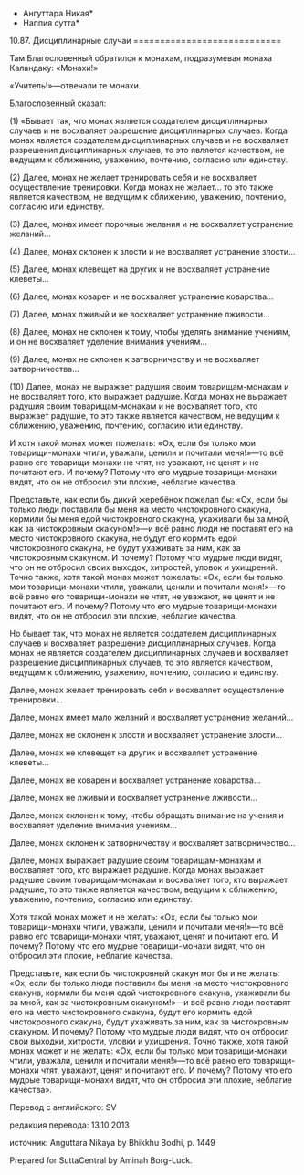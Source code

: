 * Ангуттара Никая*
* Наппия сутта*

10\.87\. Дисциплинарные случаи
\=\=\=\=\=\=\=\=\=\=\=\=\=\=\=\=\=\=\=\=\=\=\=\=\=\=\=\=

Там Благословенный обратился к монахам, подразумевая монаха Каландаку: «Монахи\!»

«Учитель\!»—отвечали те монахи\.

Благословенный сказал:

\(1\) «Бывает так, что монах является создателем дисциплинарных случаев и не восхваляет разрешение дисциплинарных случаев\. Когда монах является создателем дисциплинарных случаев и не восхваляет разрешения дисциплинарных случаев, то это является качеством, не ведущим к сближению, уважению, почтению, согласию или единству\.

\(2\) Далее, монах не желает тренировать себя и не восхваляет осуществление тренировки\. Когда монах не желает… то это также является качеством, не ведущим к сближению, уважению, почтению, согласию или единству\.

\(3\) Далее, монах имеет порочные желания и не восхваляет устранение желаний…

\(4\) Далее, монах склонен к злости и не восхваляет устранение злости…

\(5\) Далее, монах клевещет на других и не восхваляет устранение клеветы…

\(6\) Далее, монах коварен и не восхваляет устранение коварства…

\(7\) Далее, монах лживый и не восхваляет устранение лживости…

\(8\) Далее, монах не склонен к тому, чтобы уделять внимание учениям, и он не восхваляет уделение внимания учениям…

\(9\) Далее, монах не склонен к затворничеству и не восхваляет затворничества…

\(10\) Далее, монах не выражает радушия своим товарищам\-монахам и не восхваляет того, кто выражает радушие\. Когда монах не выражает радушия своим товарищам\-монахам и не восхваляет того, кто выражает радушие, то это также является качеством, не ведущим к сближению, уважению, почтению, согласию или единству\.

И хотя такой монах может пожелать: «Ох, если бы только мои товарищи\-монахи чтили, уважали, ценили и почитали меня\!»—то всё равно его товарищи\-монахи не чтят, не уважают, не ценят и не почитают его\. И почему? Потому что его мудрые товарищи\-монахи видят, что он не отбросил эти плохие, неблагие качества\.

Представьте, как если бы дикий жеребёнок пожелал бы: «Ох, если бы только люди поставили бы меня на место чистокровного скакуна, кормили бы меня едой чистокровного скакуна, ухаживали бы за мной, как за чистокровным скакуном\!»—и всё равно люди не поставят его на место чистокровного скакуна, не будут его кормить едой чистокровного скакуна, не будут ухаживать за ним, как за чистокровным скакуном\. И почему? Потому что мудрые люди видят, что он не отбросил своих выходок, хитростей, уловок и ухищрений\. Точно также, хотя такой монах может пожелать: «Ох, если бы только мои товарищи\-монахи чтили, уважали, ценили и почитали меня\!»—то всё равно его товарищи\-монахи не чтят, не уважают, не ценят и не почитают его\. И почему? Потому что его мудрые товарищи\-монахи видят, что он не отбросил эти плохие, неблагие качества\.

Но бывает так, что монах не является создателем дисциплинарных случаев и восхваляет разрешение дисциплинарных случаев\. Когда монах не является создателем дисциплинарных случаев и восхваляет разрешение дисциплинарных случаев, то это является качеством, ведущим к сближению, уважению, почтению, согласию и единству\.

Далее, монах желает тренировать себя и восхваляет осуществление тренировки…

Далее, монах имеет мало желаний и восхваляет устранение желаний…

Далее, монах не склонен к злости и восхваляет устранение злости…

Далее, монах не клевещет на других и восхваляет устранение клеветы…

Далее, монах не коварен и восхваляет устранение коварства…

Далее, монах не лживый и восхваляет устранение лживости…

Далее, монах склонен к тому, чтобы обращать внимание на учения и восхваляет уделение внимания учениям…

Далее, монах склонен к затворничеству и восхваляет затворничество…

Далее, монах выражает радушие своим товарищам\-монахам и восхваляет того, кто выражает радушие\. Когда монах выражает радушие своим товарищам\-монахам и восхваляет того, кто выражает радушие, то это также является качеством, ведущим к сближению, уважению, почтению, согласию или единству\.

Хотя такой монах может и не желать: «Ох, если бы только мои товарищи\-монахи чтили, уважали, ценили и почитали меня\!»—то всё равно его товарищи\-монахи чтят, уважают, ценят и почитают его\. И почему? Потому что его мудрые товарищи\-монахи видят, что он отбросил эти плохие, неблагие качества\.

Представьте, как если бы чистокровный скакун мог бы и не желать: «Ох, если бы только люди поставили бы меня на место чистокровного скакуна, кормили бы меня едой чистокровного скакуна, ухаживали бы за мной, как за чистокровным скакуном\!»—и всё равно люди поставят его на место чистокровного скакуна, будут его кормить едой чистокровного скакуна, будут ухаживать за ним, как за чистокровным скакуном\. И почему? Потому что мудрые люди видят, что он отбросил свои выходки, хитрости, уловки и ухищрения\. Точно также, хотя такой монах может и не желать: «Ох, если бы только мои товарищи\-монахи чтили, уважали, ценили и почитали меня\!»—то всё равно его товарищи\-монахи чтят, уважают, ценят и почитают его\. И почему? Потому что его мудрые товарищи\-монахи видят, что он отбросил эти плохие, неблагие качества»\.

Перевод с английского: SV

редакция перевода: 13\.10\.2013

источник: Anguttara Nikaya by Bhikkhu Bodhi, p\. 1449

Prepared for SuttaCentral by Aminah Borg\-Luck\.